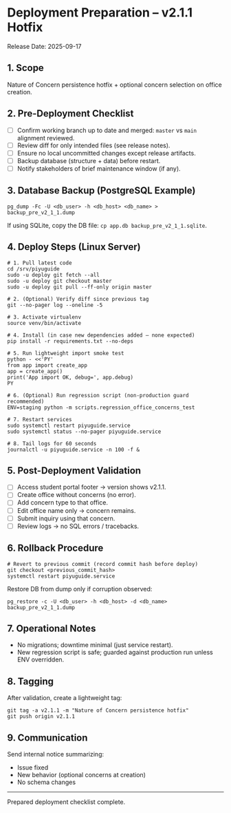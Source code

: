 # Deployment Preparation – v2.1.1 Hotfix

Release Date: 2025-09-17

## 1. Scope
Nature of Concern persistence hotfix + optional concern selection on office creation.

## 2. Pre-Deployment Checklist
- [ ] Confirm working branch up to date and merged: `master` vs `main` alignment reviewed.
- [ ] Review diff for only intended files (see release notes).
- [ ] Ensure no local uncommitted changes except release artifacts.
- [ ] Backup database (structure + data) before restart.
- [ ] Notify stakeholders of brief maintenance window (if any).

## 3. Database Backup (PostgreSQL Example)
```
pg_dump -Fc -U <db_user> -h <db_host> <db_name> > backup_pre_v2_1_1.dump
```
If using SQLite, copy the DB file: `cp app.db backup_pre_v2_1_1.sqlite`.

## 4. Deploy Steps (Linux Server)
```
# 1. Pull latest code
cd /srv/piyuguide
sudo -u deploy git fetch --all
sudo -u deploy git checkout master
sudo -u deploy git pull --ff-only origin master

# 2. (Optional) Verify diff since previous tag
git --no-pager log --oneline -5

# 3. Activate virtualenv
source venv/bin/activate

# 4. Install (in case new dependencies added – none expected)
pip install -r requirements.txt --no-deps

# 5. Run lightweight import smoke test
python - <<'PY'
from app import create_app
app = create_app()
print('App import OK, debug=', app.debug)
PY

# 6. (Optional) Run regression script (non-production guard recommended)
ENV=staging python -m scripts.regression_office_concerns_test

# 7. Restart services
sudo systemctl restart piyuguide.service
sudo systemctl status --no-pager piyuguide.service

# 8. Tail logs for 60 seconds
journalctl -u piyuguide.service -n 100 -f &
```

## 5. Post-Deployment Validation
- [ ] Access student portal footer → version shows v2.1.1.
- [ ] Create office without concerns (no error).
- [ ] Add concern type to that office.
- [ ] Edit office name only → concern remains.
- [ ] Submit inquiry using that concern.
- [ ] Review logs → no SQL errors / tracebacks.

## 6. Rollback Procedure
```
# Revert to previous commit (record commit hash before deploy)
git checkout <previous_commit_hash>
systemctl restart piyuguide.service
```
Restore DB from dump only if corruption observed:
```
pg_restore -c -U <db_user> -h <db_host> -d <db_name> backup_pre_v2_1_1.dump
```

## 7. Operational Notes
- No migrations; downtime minimal (just service restart).
- New regression script is safe; guarded against production run unless ENV overridden.

## 8. Tagging
After validation, create a lightweight tag:
```
git tag -a v2.1.1 -m "Nature of Concern persistence hotfix"
git push origin v2.1.1
```

## 9. Communication
Send internal notice summarizing:
- Issue fixed
- New behavior (optional concerns at creation)
- No schema changes

---
Prepared deployment checklist complete.
